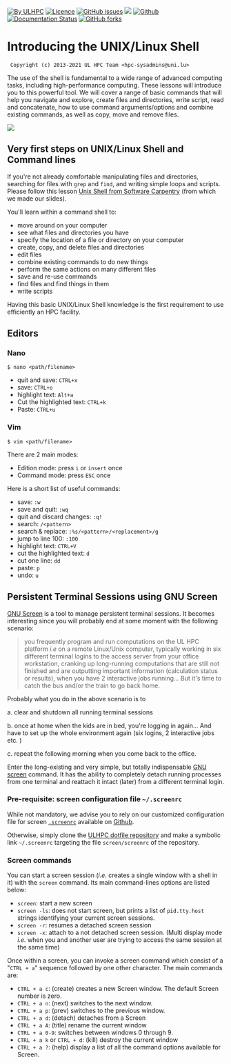 [![By ULHPC](https://img.shields.io/badge/by-ULHPC-blue.svg)](https://hpc.uni.lu) [![Licence](https://img.shields.io/badge/license-GPL--3.0-blue.svg)](http://www.gnu.org/licenses/gpl-3.0.html) [![GitHub issues](https://img.shields.io/github/issues/ULHPC/tutorials.svg)](https://github.com/ULHPC/tutorials/issues/) [![](https://img.shields.io/badge/slides-PDF-red.svg)](https://github.com/ULHPC/tutorials/raw/devel/linux-shell/slides.pdf) [![Github](https://img.shields.io/badge/sources-github-green.svg)](https://github.com/ULHPC/tutorials/tree/devel/linux-shell/) [![Documentation Status](http://readthedocs.org/projects/ulhpc-tutorials/badge/?version=latest)](http://ulhpc-tutorials.readthedocs.io/en/latest/linux-shell/) [![GitHub forks](https://img.shields.io/github/stars/ULHPC/tutorials.svg?style=social&label=Star)](https://github.com/ULHPC/tutorials)                                                                                                                                                                                                           

# Introducing the UNIX/Linux Shell

     Copyright (c) 2013-2021 UL HPC Team <hpc-sysadmins@uni.lu>

The use of the shell is fundamental to a wide range of advanced computing tasks, including high-performance computing. These lessons will introduce you to this powerful tool.
We will cover a range of basic commands that will help you navigate and explore, create files and directories, write script, read and concatenate, how to use command arguments/options and combine existing commands, as well as copy, move and remove files.

 [![](https://github.com/ULHPC/tutorials/raw/devel/linux-shell/cover_slides.png)](https://github.com/ULHPC/tutorials/raw/devel/linux-shell/slides.pdf)

## Very first steps on UNIX/Linux Shell and Command lines

If you're not already comfortable manipulating files and directories, searching for files with `grep` and `find`, and writing simple loops and scripts. Please follow this lesson [Unix Shell from Software Carpentry](https://swcarpentry.github.io/shell-novice/) (from which we made our slides).

You'll learn within a command shell to:

* move around on your computer
* see what files and directories you have
* specify the location of a file or directory on your computer
* create, copy, and delete files and directories
* edit files
* combine existing commands to do new things
* perform the same actions on many different files
* save and re-use commands
* find files and find things in them
* write scripts

Having this basic UNIX/Linux Shell knowledge is the first requirement to use efficiently an HPC facility.

## Editors
### Nano

`$ nano <path/filename>`

* quit and save: `CTRL+x`
* save: `CTRL+o`
* highlight text: `Alt+a`
* Cut the highlighted text: `CTRL+k`
* Paste: `CTRL+u`


### Vim

`$ vim <path/filename>`

There are 2 main modes:

* Edition mode: press `i` or `insert` once
* Command mode: press `ESC` once

Here is a short list of useful commands:

* save: `:w`
* save and quit: `:wq`
* quit and discard changes: `:q!`
* search: `/<pattern>`
* search & replace: `:%s/<pattern>/<replacement>/g`
* jump to line 100: `:100`
* highlight text: `CTRL+V`
* cut the highlighted text: `d`
* cut one line: `dd`
* paste: `p`
* undo: `u`

## Persistent Terminal Sessions using GNU Screen

[GNU Screen](http://www.gnu.org/software/screen/) is a tool to manage persistent terminal sessions.
It becomes interesting since you will probably end at some moment with the following  scenario:

> you frequently program and run computations on the UL HPC platform _i.e_ on a remote Linux/Unix computer, typically working in six different terminal logins to the access server from your office workstation, cranking up long-running computations that are still not finished and are outputting important information (calculation status or results), when you have 2 interactive jobs running... But it's time to catch the bus and/or the train to go back home.

Probably what you do in the above scenario is to

a. clear and shutdown all running terminal sessions

b. once at home when the kids are in bed, you're logging in again... And have to set up the whole environment again (six logins, 2 interactive jobs etc. )

c. repeat the following morning when you come back to the office.

Enter the long-existing and very simple, but totally indispensable [GNU screen](http://www.gnu.org/software/screen/) command. It has the ability to completely detach running processes from one terminal and reattach it intact (later) from a different terminal login.

### Pre-requisite: screen configuration file `~/.screenrc`

While not mandatory, we advise you to rely on our customized configuration file for screen [`.screenrc`](https://github.com/ULHPC/dotfiles/blob/master/screen/.screenrc) available on [Github](https://github.com/ULHPC/dotfiles/blob/master/screen/.screenrc).

Otherwise, simply clone the [ULHPC dotfile repository](https://github.com/ULHPC/dotfiles/) and make a symbolic link `~/.screenrc` targeting the file `screen/screenrc` of the repository.

### Screen commands

You can start a screen session (_i.e._ creates a single window with a shell in it) with the `screen` command.
Its main command-lines options are listed below:

* `screen`: start a new screen
* `screen -ls`: does not start screen, but prints a list of `pid.tty.host` strings identifying your current screen sessions.
* `screen -r`: resumes a detached screen session
* `screen -x`: attach to a not detached screen session. (Multi display mode _i.e._ when you and another user are trying to access the same session at the same time)


Once within a screen, you can invoke a screen command which consist of a "`CTRL + a`" sequence followed by one other character. The main commands are:

* `CTRL + a c`: (create) creates a new Screen window. The default Screen number is zero.
* `CTRL + a n`: (next) switches to the next window.
* `CTRL + a p`: (prev) switches to the previous window.
* `CTRL + a d`: (detach) detaches from a Screen
* `CTRL + a A`: (title) rename the current window
* `CTRL + a 0-9`: switches between windows 0 through 9.
* `CTRL + a k` or `CTRL + d`: (kill) destroy the current window
* `CTRL + a ?`: (help) display a list of all the command options available for Screen.
